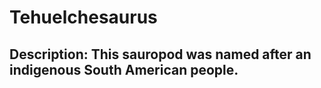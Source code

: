 # Tehuelchesaurus
## Description: This sauropod was named after an indigenous South American people.